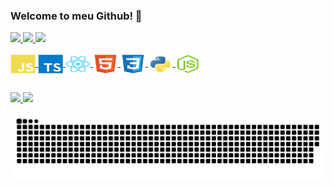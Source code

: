 ### Welcome to meu Github! 👋
 <div>
  <a href="https://github.com/Lucadecastro">
  <img height="165em" src=https://github-readme-stats.vercel.app/api?username=Lucadecastro&count_private=true&theme=dark&show_icons=true"/>
  <img height="165em" src="https://github-readme-stats.vercel.app/api/top-langs/?username=Lucadecastro&layout=compact&langs_count=7&theme=dark"/>
  <img height="180em" src="https://github-readme-stats.vercel.app/api/wakatime?username=Lucadecastro"/>
</div>
<div style="display: inline_block"><br>
  <img align="center" alt="Luca-Js" height="30" width="40" src="https://raw.githubusercontent.com/devicons/devicon/master/icons/javascript/javascript-plain.svg">
  <img align="center" alt="Luca-Ts" height="30" width="40" src="https://raw.githubusercontent.com/devicons/devicon/master/icons/typescript/typescript-plain.svg">
  <img align="center" alt="Luca-React" height="30" width="40" src="https://raw.githubusercontent.com/devicons/devicon/master/icons/react/react-original.svg">
  <img align="center" alt="Luca-HTML" height="30" width="40" src="https://raw.githubusercontent.com/devicons/devicon/master/icons/html5/html5-original.svg">
  <img align="center" alt="Luca-CSS" height="30" width="40" src="https://raw.githubusercontent.com/devicons/devicon/master/icons/css3/css3-original.svg">
  <img align="center" alt="Luca-Python" height="30" width="40" src="https://raw.githubusercontent.com/devicons/devicon/master/icons/python/python-original.svg">
  <img align="center" alt="Luca-NodeJS" height="30" width="40" src="https://raw.githubusercontent.com/devicons/devicon/master/icons/nodejs/nodejs-original.svg">
</div>
  
  ##
 
<div>
  <a href="https://www.linkedin.com/in/luca-de-castro" target="_blank"><img src="https://img.shields.io/badge/-LinkedIn-%230077B5?style=for-the-badge&logo=linkedin&logoColor=white" target="_blank">
  </a> 
  <a href = "mailto:luucadecastro@gmail.com"><img src="https://img.shields.io/badge/-Gmail-%23333?style=for-the-badge&logo=gmail&logoColor=white" target="_blank">     </a>

  ![Snake animation](https://github.com/Lucadecastro/Lucadecastro/blob/output/github-contribution-grid-snake.svg)

</div>
